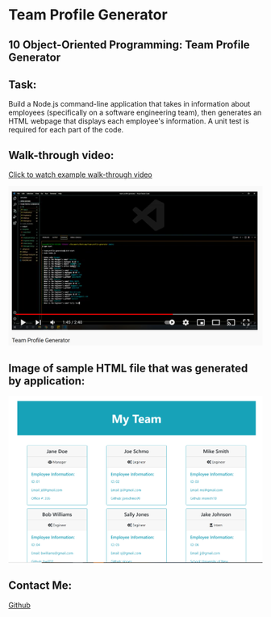 # Team Profile Generator

## 10 Object-Oriented Programming: Team Profile Generator

## Task:
Build a Node.js command-line application that takes in information about employees (specifically on a software engineering team), then generates an HTML webpage that displays each employee's information. A unit test is required for each part of the code.



## Walk-through video:

[Click to watch example walk-through video](https://www.youtube.com/watch?v=oXapH4Dy6sY)


[![Example Video](/lib/images/screenshot.png)](https://www.youtube.com/watch?v=oXapH4Dy6sY)


## Image of sample HTML file that was generated by application:

![Sample HTML file](/lib/images/htmlpage.png)



## Contact Me:
 [Github](https://github.com/bripap)  



